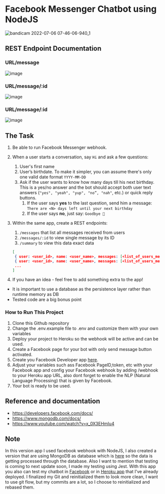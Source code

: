 # Facebook Messenger Chatbot using NodeJS
![bandicam 2022-07-06 07-46-06-940_1](https://user-images.githubusercontent.com/90015124/177462773-bd8e7d0e-3eb6-4aa2-b155-b5f2351e25a5.gif)

## REST Endpoint Documentation
### URL/message
![image](https://user-images.githubusercontent.com/90015124/177463002-970b89c7-d331-4613-86a3-994654a180fc.png)

### URL/message/:id
![image](https://user-images.githubusercontent.com/90015124/177463202-9899519f-a628-424e-ac90-0963e4219757.png)

### URL/message/:id
![image](https://user-images.githubusercontent.com/90015124/177463288-979c406e-f9ce-4f50-9472-c4a010d945a3.png)


## The Task
1. Be able to run Facebook Messenger webhook.
2. When a user starts a conversation, say `Hi` and ask a few questions:
    1. User's first name
    2. User’s birthdate. To make it simpler, you can assume there's only one valid date format `YYYY-MM-DD`
    3. Ask if the user wants to know how many days till his next birthday. 
    This is a yes/no answer and the bot should accept both user text answers 
    (`"yes", "yeah", "yup", "no”, "nah"`, etc.) or quick reply buttons.
        1.  If the user says **yes** to the last question, send him a message: 
        `There are <N> days left until your next birthday`
        2. If the user says **no**, just say: `Goodbye 👋`
3. Within the same app, create a REST endpoints: 
    1. `/messages` that list all messages received from users
    2. `/messages/:id` to view single message by its ID
    3. `/summary` to view this data exact data
    
    ```json
    [
     { user: <user_id>, name: <user_name>, messages: [<list_of_users_messages>] }
     { user: <user_id>, name: <user_name>, messages: [<list_of_users_messages>] }
     ...
    ]
    ```
    
4. If you have an idea - feel free to add something extra to the app!
- It is important to use a database as the persistence layer rather than runtime memory as DB
- Tested code are a big bonus point


### How to Run This Project
1. Clone this Github repository
2. Change the .env.example file to .env and customize them with your own variables
3. Deploy your project to Heroku so the webhook will be active and can be used.
4. Create a Facebook page for your bot with only send message button activated.
5. Create you Facebook Developer app [here](https://developers.facebook.com/).
6. Adjust your variables such ass Facebook PageID,token, etc with your Facebook app and config your Facebook webhook by adding /webhook to your Heroku app URL, also dont forget to enable the NLP (Natural Language Processing) that is given by Facebook.
7. Your bot is ready to be used.

## Reference and documentation
- https://developers.facebook.com/docs/
- https://www.mongodb.com/docs/
- https://www.youtube.com/watch?v=x_0X3EHmIu4

## Note
In this version app I used facebook webhook with NodeJS, I also created a version that are using MongoDB as database which is [here](https://github.com/agungmulia/FacebookMessengerChatbot-NodeJS-MongoDB) so the data is getting processed through the database. Also I want to mention that testing is coming to next update soon, I made my testing using Jest. With this app you also can test my chatbot in [Facebook](https://www.facebook.com/agungmuliachatbot/?locale=en_US) or in [Heroku app](https://agungchatbot.herokuapp.com/) that I've already deployed. I finalized my Git and reinitialized them to look more clean, I want to use git flow, but my commits are a lot, so I choose to reinitialized and rebased them.



